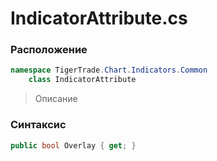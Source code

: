 
# IndicatorAttribute.cs
### Расположение
```csharp
namespace TigerTrade.Chart.Indicators.Common  
    class IndicatorAttribute
```

> Описание

### Синтаксис
```csharp
public bool Overlay { get; }
```
